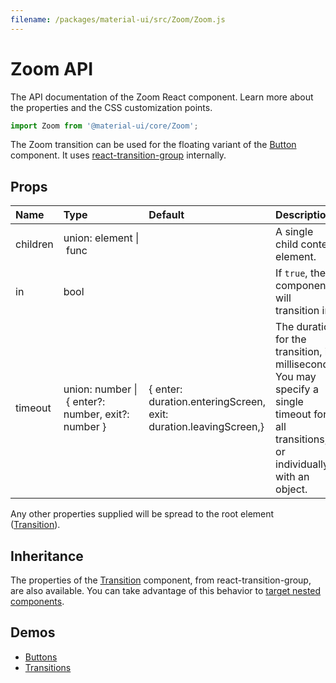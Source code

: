```yaml
---
filename: /packages/material-ui/src/Zoom/Zoom.js
---
```


<!--- This documentation is automatically generated, do not try to edit it. -->

# Zoom API

<p class="description">The API documentation of the Zoom React component. Learn more about the properties and the CSS customization points.</p>

```js
import Zoom from '@material-ui/core/Zoom';
```

The Zoom transition can be used for the floating variant of the
[Button](https://material-ui.com/demos/buttons/#floating-action-buttons) component.
It uses [react-transition-group](https://github.com/reactjs/react-transition-group) internally.

## Props

| Name | Type | Default | Description |
|:-----|:-----|:--------|:------------|
| <span class="prop-name">children</span> | <span class="prop-type">union:&nbsp;element&nbsp;&#124;<br>&nbsp;func<br></span> |   | A single child content element. |
| <span class="prop-name">in</span> | <span class="prop-type">bool</span> |   | If `true`, the component will transition in. |
| <span class="prop-name">timeout</span> | <span class="prop-type">union:&nbsp;number&nbsp;&#124;<br>&nbsp;{ enter?: number, exit?: number }<br></span> | <span class="prop-default">{  enter: duration.enteringScreen,  exit: duration.leavingScreen,}</span> | The duration for the transition, in milliseconds. You may specify a single timeout for all transitions, or individually with an object. |

Any other properties supplied will be spread to the root element ([Transition](https://reactcommunity.org/react-transition-group/#Transition)).

## Inheritance

The properties of the [Transition](https://reactcommunity.org/react-transition-group/#Transition) component, from react-transition-group, are also available.
You can take advantage of this behavior to [target nested components](/guides/api/#spread).

## Demos

- [Buttons](/demos/buttons/)
- [Transitions](/utils/transitions/)

